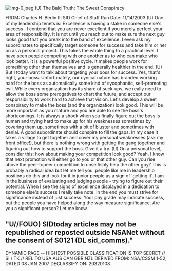 ![img-0.jpeg](img-0.jpeg)
(U) The Bald Truth: The Sweet Conspiracy

FROM: Charles H. Berlin III
SID Chief of Staff
Run Date: 11/14/2003
(U) One of my leadership tenets is: Excellence is having a stake in someone else's success . I contend that you are never excellent if you merely perfect your area of responsibility. It is not until you reach out to make sure the next guy looks good that you break into the band of excellence. I even ask my subordinates to specifically target someone for success and take him or her on as a personal project. This takes the whole thing to a practical level. I have seen people competing with one another as to who can make who look better. It is a powerful positive cycle. It makes people work for something other than themselves and is generally healthier in the end.
(U) But I today want to talk about targeting your boss for success. Yes, that's right, your boss. Unfortunately, our cynical nature has branded working hard for the boss as automatically some kind of sycophantic, self-promoting evil. While every organization has its share of suck-ups, we really need to allow the boss some prerogatives to chart the future, and accept our responsibility to work hard to achieve that vision. Let's develop a sweet conspiracy to make the boss (and the organization) look good. This will be more important as you mature and you are able to see the boss's shortcomings. It is always a shock when you finally figure out the boss is human and trying hard to make up for his weaknesses sometimes by covering them up, sometimes with a bit of bluster and sometimes with denial. A good subordinate should conspire to fill the gaps. In my case it takes a village to get together and cover my personal weaknesses (ask my front office!), but there is nothing wrong with getting the gang together and figuring out how to support the boss. Give it a try.
(U) On a personal level, consider this: how about making your competition look good? Yeah, I know that next promotion will either go to you or that other guy. Can you rise above the peer-topeer competition to unselfishly help the other guy? This is probably a radical idea but let me tell you, people like me in leadership positions do this and look for it in junior people as a sign of 'getting it'. I am in the business of evaluating and judging people - trying to figure out their potential. When I see the signs of excellence displayed in a dedication to someone else's success I really take note. In the end you must strive for significance instead of just success. Your pay grade may indicate success, but the people you have helped along the way measure significance. Are you a significant person? Let me know.

## "U//FOUO) SIDtoday articles may not be republished or reposted outside NSANet without the consent of S0121 (DL sid_comms)."
DYNAMIC PAGE -- HIGHEST POSSIBLE CLASSIFICATION IS TOP SECRET // SI / TK // REL TO USA AUS CAN GBR NZL
DERIVED FROM: NSA/CSSM 1-52, DATED 08 JAN 2007 DECLASSIFY ON: 20320108
